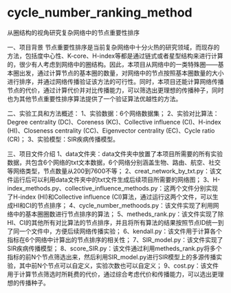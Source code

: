 # cycle_number_ranking_method
从圈结构的视角研究复杂网络中的节点重要性排序

一、项目背景
  节点重要性排序是当前复杂网络中十分火热的研究领域，而现存的方法，包括度中心性、K-core、H-index等都是通过链式或者星型结构来进行计算的，很少有人考虑到网络中的圈结构。因此，本项目从网络中的一类特殊圈——基本圈出发，通过计算节点的基本圈的数量，对网络中的节点按照基本圈数量的大小进行排序，并通过网络传播验证该方法的可行性。同时，本项目还能计算网络传播节点的代价，通过计算代价并对比传播能力，可以筛选出更理想的传播种子，同时也为其他节点重要性排序算法提供了一个验证算法优越性的方法。
  
二、实验工具和方法概述：
1、实验数据：6个网络数据集；
2、实验对比算法：Degree centrality (DC)、Coreness (KC)、Collective influence (CI)、H-index (HI)、Closeness centrality (CC)、Eigenvector centrality (EC)、Cycle ratio (CR)；
3、实验模型：SIR疾病传播模型。

三、项目文件介绍
1、data文件夹：data文件夹中放置了本项目所需要的所有实验数据，共包含6个网络的txt文本数据，6个网络分别涵盖生物、路由、航空、社交等网络类型，节点数量从200到7600不等；
2、creat_network_by_txt.py：该文件运行后可以利用data文件夹中的txt文件生成后续项目所需要的网络图；
3、H-index_methods.py、collective_influence_methods.py：这两个文件分别实现了H-index (HI)和Collective influence (CI)算法，通过运行这两个文件，可以生成HI和CI的节点排序；
4、cycle_number_methoods.py：该文件实现了利用网络中的基本圈圈数进行节点排序的算法；
5、metheds_rank.py：该文件实现了除HI、CI的其他所有对比算法的节点排序，并且将所有算法的结果按照节点ID统一到了同一个文件中，方便后续网络传播实验；
6、kendall.py：该文件用于计算各个指标在6个网络中计算出的节点排序的相关性；
7、SIR_model.py：该文件实现了SIR疾病传播模型；
8、score_SIR.py：该文件通过利用metheds_rank.py将多个指标的前N个节点筛选出来，然后利用SIR_model.py进行SIR模型上的多源传播实验，其中前N个节点可以自定义，实验次数也可以自定义；
9、cost.py：该文件用于计算节点筛选时所耗费的代价，通过综合考虑代价和传播能力，可以选出更理想的传播种子。
